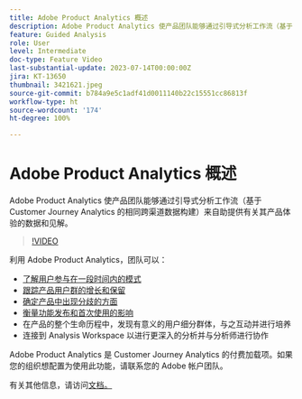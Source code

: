 ```yaml
---
title: Adobe Product Analytics 概述
description: Adobe Product Analytics 使产品团队能够通过引导式分析工作流（基于 Customer Journey Analytics 的相同跨渠道数据构建）来自助提供有关其产品体验的数据和见解。
feature: Guided Analysis
role: User
level: Intermediate
doc-type: Feature Video
last-substantial-update: 2023-07-14T00:00:00Z
jira: KT-13650
thumbnail: 3421621.jpeg
source-git-commit: b784a9e5c1adf41d0011140b22c15551cc86813f
workflow-type: ht
source-wordcount: '174'
ht-degree: 100%

---
```



# Adobe Product Analytics 概述

Adobe Product Analytics 使产品团队能够通过引导式分析工作流（基于 Customer Journey Analytics 的相同跨渠道数据构建）来自助提供有关其产品体验的数据和见解。

>[!VIDEO](https://video.tv.adobe.com/v/3421621/?learn=on)

利用 Adobe Product Analytics，团队可以：

* [了解用户参与在一段时间内的模式](../guided-analysis/trends/usage-trends-analysis.md)
* [跟踪产品用户群的增长和保留](../guided-analysis/user-growth/active-user-growth-analysis.md)
* [确定产品中出现分歧的方面](../guided-analysis/funnel/funnel-friction-analysis.md)
* [衡量功能发布和首次使用的影响](../guided-analysis/impact/release-impact-analysis.md)
* 在产品的整个生命历程中，发现有意义的用户细分群体，与之互动并进行培养
* 连接到 Analysis Workspace 以进行更深入的分析并与分析师进行协作

Adobe Product Analytics 是 Customer Journey Analytics 的付费加载项。如果您的组织想配置为使用此功能，请联系您的 Adobe 帐户团队。

有关其他信息，请访问[文档。](https://experienceleague.adobe.com/docs/analytics-platform/using/guided-analysis/overview.html)
